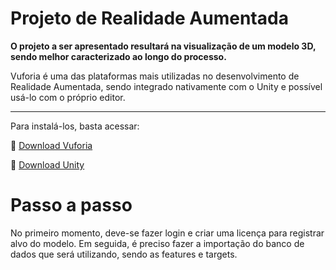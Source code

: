 #  Projeto de Realidade Aumentada
<f2 align = "left"> **O projeto a ser apresentado resultará na visualização de um modelo 3D, sendo melhor caracterizado ao longo do processo.**</f2> 
<p>Vuforia é uma das plataformas mais utilizadas no desenvolvimento de Realidade Aumentada, sendo integrado nativamente com o Unity e possível usá-lo com o próprio editor.</p>
<hr> </hr>
<p>Para instalá-los, basta acessar:</p>
<p>📌 <a href="https://developer.vuforia.com/vui/auth/login?url=%2Fdownloads%2Fsdk%3F_%3D1678117884">Download Vuforia</a></p>
<p>📌 <a href="https://unity.com/download">Download Unity</a></p>

#  Passo a passo
No primeiro momento, deve-se fazer login e criar uma licença para registrar alvo do modelo. Em seguida, é preciso fazer a importação do banco de dados que será utilizando, sendo as features e targets.

